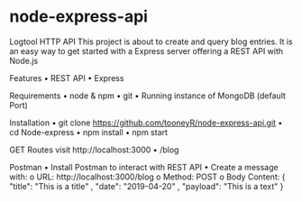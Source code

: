 # node-express-api

Logtool HTTP API
This project is about to create and query blog entries. It is  an easy way to get started with a Express server offering a REST API with Node.js

Features
•	REST API
•	Express

Requirements
•	node & npm
•	git
• Running instance of MongoDB (default Port)

Installation
•	git clone https://github.com/tooneyR/node-express-api.git
•	cd Node-express
•	npm install
•	npm start

GET Routes
visit http://localhost:3000
•	/blog


Postman
•	Install Postman to interact with REST API
•	Create a message with:
o	URL: http://localhost:3000/blog
o	Method: POST
o	Body Content: { 
 	"title": "This is a title" ,
 	"date": "2019-04-20" ,
 	"payload": "This is a text"
}
